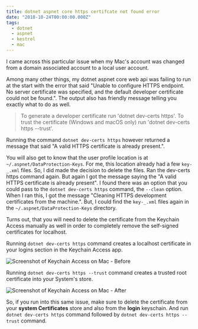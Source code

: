 ```yaml
---
title: dotnet aspnet core https certifcate not found error
date: "2018-10-24T00:00:00.000Z"
tags:
  - dotnet
  - aspnet
  - kestrel
  - mac
---
```


I came across this particular issue when my Mac's account was changed from a domain associated account to a local user account.

Among many other things, my dotnet aspnet core web api was failing to run at the start with the error that said "Unable to configure HTTPS endpoint. No server certificate was specified, and the default developer certificate could not be found.". The output also has friendly message telling you exactly what to do as well.

> To generate a developer certificate run 'dotnet dev-certs https'. To trust the certificate (Windows and macOS only) run 'dotnet dev-certs https --trust'.

Running the command `dotnet dev-certs https` however returned a message that said "A valid HTTPS certificate is already present.".

You will also get to know that the user profile location is at `~/.aspnet/DataProtection-Keys`. For me, this location already had a few `key-_.xml` files. So, I did made the decision to delete the files. Ran the dev-certs https command again. But again I got the message saying the "A valid HTTPS certificate is already present". I found there was an option that you could pass to the `dotnet dev-certs https` command, the `--clean` option. When I ran this, I got the message "Cleaning HTTPS development certificates from the machine.". But, I could find the `key-_.xml` files again in the `~/.aspnet/DataProtection-Keys` directory.

Turns out, that you will need to delete the certificate from the Keychain Access manually as well in order to completely remove the self-signed certificates for localhost.

Running `dotnet dev-certs https` command creates a localhost certificate in your logins section in the Keychain Access app.

![Screenshot of Keychain Access on Mac - Before](https://res.cloudinary.com/chekkan/image/upload/v1549403307/Screen_Shot_2018-10-24_at_10.23.08_lf0edr.png)

Running `dotnet dev-certs https --trust` command creates a trusted root certificate into your System's store.

![Screenshot of Keychain Access on Mac - After](https://res.cloudinary.com/chekkan/image/upload/v1549403307/Screen_Shot_2018-10-24_at_10.24.49_g7i9ah.png)

So, if you run into this same issue, make sure to delete the certificate from your **system Certificates** store and also from the **login** keyschain. And run `dotnet dev-certs https` command followed by `dotnet dev-certs https --trust` command.
